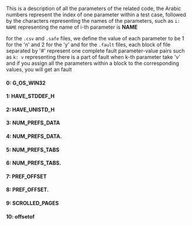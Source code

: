 This is a description of all the parameters of the related code,
the Arabic numbers represent the index of one parameter within a test case,
followed by the characters representing the names of the parameters,
such as `i: NAME` representing the name of i-th parameter is **NAME** 


for the `.csv` and `.safe` files, we define the value of each parameter to be 1 for the 'n' and 2 for the 'y'
and for the `.fault` files, each block of file separated by '#' represent one complete fault parameter-value pairs
such as `k: v` representing there is a part of fault when k-th parameter take 'v'
and if you assign all the parameters within a block to the corresponding values, you will get an fault


#### 0: G_OS_WIN32 
#### 1: HAVE_STDDEF_H 
#### 2: HAVE_UNISTD_H 
#### 3: NUM_PREFS_DATA 
#### 4: NUM_PREFS_DATA. 
#### 5: NUM_PREFS_TABS 
#### 6: NUM_PREFS_TABS. 
#### 7: PREF_OFFSET 
#### 8: PREF_OFFSET. 
#### 9: SCROLLED_PAGES 
#### 10: offsetof 
